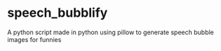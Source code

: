 # speech_bubblify
A python script made in python using pillow to generate speech bubble images for funnies
